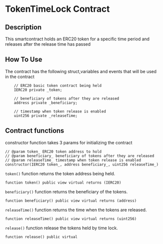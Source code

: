 # TokenTimeLock Contract

## Description

This smartcontract holds an ERC20 token for a specific time period and releases after the release time has passed

## How To Use

The contract has the following struct,variables and events that will be used in the contract

```solidity
    // ERC20 basic token contract being held
    IERC20 private _token;

    // beneficiary of tokens after they are released
    address private _beneficiary;

    // timestamp when token release is enabled
    uint256 private _releaseTime;
```

## Contract functions

constructor function takes 3 params for initializing the contract

```solidity
// @param token_ ERC20 token address to hold
// @param beneficiary_ beneficiary of tokens after they are released
// @param releaseTime_ timestamp when token release is enabled
constructor(IERC20 token_, address beneficiary_, uint256 releaseTime_)
```

`token()` function returns the token address being held.

```solidity
function token() public view virtual returns (IERC20)
```

`beneficiary()` function returns the beneficiary of the tokens.

```solidity
function beneficiary() public view virtual returns (address)
```

`releaseTime()` function returns the time when the tokens are released.

```solidity
function releaseTime() public view virtual returns (uint256)
```

`release()` function release the tokens held by time lock.
```solidity
function release() public virtual
```